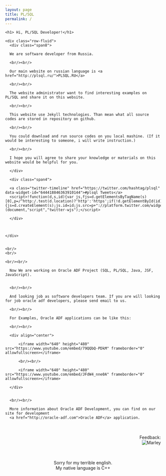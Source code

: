 ```yaml
---
layout: page
title: PL/SQL
permalink: /
---
```


<div class="row-fluid">
  <div class="span12">

    <h1> Hi, PL/SQL Developer!</h1>

    <div class="row-fluid">
      <div class="span8">

      We are software developer from Russia.

      <br/><br/>

      Our main website on russian language is <a href="http://plsql.ru/">PLSQL.RU</a>

      <br/><br/>

      The website administrator want to find interesting examples on PL/SQL and share it on this website.

      <br/><br/>

      This website use Jekyll technologies. Than mean what all source codes are stored in repository on github.

      <br/><br/>

      You could download and run source codes on you local mashine. (If it would be interesting to someone, i will write instruction.)

      <br/><br/>

      I hope you will agree to share your knowledge or materials on this website would be helpful for you.

      </div>

      <div class="span4">

      <a class="twitter-timeline" href="https://twitter.com/hashtag/plsql" data-widget-id="644418846363910144">#plsql Tweets</a>
      <script>!function(d,s,id){var js,fjs=d.getElementsByTagName(s)[0],p=/^http:/.test(d.location)?'http':'https';if(!d.getElementById(id)){js=d.createElement(s);js.id=id;js.src=p+"://platform.twitter.com/widgets.js";fjs.parentNode.insertBefore(js,fjs);}}(document,"script","twitter-wjs");</script>

      </div>



    </div>


    <br/>
    <br/>

    <br/><br/>

      Now We are working on Oracle ADF Project (SQL, PL/SQL, Java, JSF, JavaScript).


      <br/><br/>

      And looking job as software developers team. If you are will looking for job oracle adf developers, please send email to us.

      <br/><br/>

      For Examples, Oracle ADF applications can be like this:

      <br/><br/>

      <div align="center">

          <iframe width="640" height="480" src="https://www.youtube.com/embed/79QQbQ-PDkM" frameborder="0" allowfullscreen></iframe>

          <br/><br/>

          <iframe width="640" height="480" src="https://www.youtube.com/embed/JFdW4_nne0A" frameborder="0" allowfullscreen></iframe>

      </div>


      <br/><br/>

      More information about Oracle ADF Development, you can find on our site for development
      <a href="http://oracle-adf.com">Oracle ADF</a> application.




  </div>
</div>


<br/>
<br/>


<div align="right">
Feedback: <br/><img src="http://img.fotografii.org/a3333333mail.gif" alt="Marley" border="0"/>
</div>




<div align="center">


<br/>
<br/>

Sorry for my terrible english.<br/>
My native language is C++

</div>
